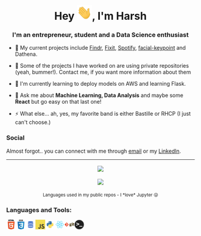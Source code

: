 <h1 align="center">Hey <img src="Hi.gif" width="40px" />, I'm Harsh</h1>
<h3 align="center">I'm an entrepreneur, student and a Data Science enthusiast </h3>

- 🔭 My current projects include [Findr](https://findrapp.ca/), [Fixit](https://cssplice.github.io/LAS20/proc/SPLICE_2020_LS_paper_2.pdf), [Spotify](https://github.com/Harsh-2420/spotify), [facial-keypoint](https://github.com/Harsh-2420/facial_keypoint) and Dathena.

- 🌱 Some of the projects I have worked on are using private repositories (yeah, bummer!). Contact me, if you want more information about them

- 👯 I'm currently learning to deploy models on AWS and learning Flask.

- 💬 Ask me about **Machine Learning, Data Analysis** and maybe some **React** but go easy on that last one!

- ⚡ What else... ah, yes, my favorite band is either Bastille or RHCP (I just can't choose.)

### Social
Almost forgot.. you can connect with me through [email](harsh.jhunjhunwala@mail.utoronto.ca) or my [LinkedIn](https://www.linkedin.com/in/harsh-jhunjhunwala/).





<hr />
<div align="center">
  <img align="center" src="https://github-readme-stats.vercel.app/api?username=Harsh-2420&show_icons=true&theme=radical&hide_border=true">
  <br/>
    <br />
  <img align="center" src="https://github-readme-stats.codestackr.vercel.app/api/top-langs?username=Harsh-2420&layout=compact&show_icons=true&theme=radical&hide_border=true" />
  <br/>
   <br/>
  <small>Languages used in my public repos - I *love* Jupyter 😛</small>
  </div>
  
### Languages and Tools:

<img align="left" alt="HTML5" width="26px" src="https://raw.githubusercontent.com/github/explore/80688e429a7d4ef2fca1e82350fe8e3517d3494d/topics/html/html.png" />
<img align="left" alt="CSS3" width="26px" src="https://raw.githubusercontent.com/github/explore/80688e429a7d4ef2fca1e82350fe8e3517d3494d/topics/css/css.png" />
<img align="left" alt="SQL" width="26px" src="https://raw.githubusercontent.com/github/explore/80688e429a7d4ef2fca1e82350fe8e3517d3494d/topics/sql/sql.png" />
<img align="left" alt="JavaScript" width="26px" src="https://raw.githubusercontent.com/github/explore/80688e429a7d4ef2fca1e82350fe8e3517d3494d/topics/javascript/javascript.png" />
<img align="left" alt="Java" width="26px" src="https://raw.githubusercontent.com/github/explore/80688e429a7d4ef2fca1e82350fe8e3517d3494d/topics/python/python.png" />
<img align="left" alt="React" width="26px" src="https://raw.githubusercontent.com/github/explore/80688e429a7d4ef2fca1e82350fe8e3517d3494d/topics/react/react.png" />
<img align="left" alt="Git" width="26px" src="https://raw.githubusercontent.com/github/explore/80688e429a7d4ef2fca1e82350fe8e3517d3494d/topics/git/git.png" />
<img align="left" alt="Terminal" width="26px" src="https://raw.githubusercontent.com/github/explore/80688e429a7d4ef2fca1e82350fe8e3517d3494d/topics/terminal/terminal.png" />

